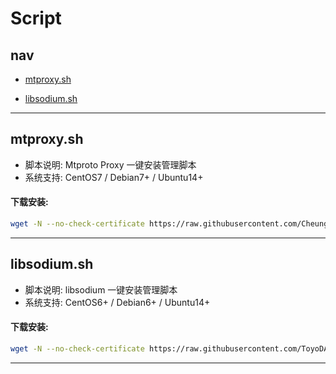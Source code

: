 # Script

## nav

  * [mtproxy.sh](#mtproxysh)

  * [libsodium.sh](#libsodiumsh)

---
## mtproxy.sh

- 脚本说明: Mtproto Proxy 一键安装管理脚本
- 系统支持: CentOS7 / Debian7+ / Ubuntu14+

#### 下载安装:
``` bash
wget -N --no-check-certificate https://raw.githubusercontent.com/CheungKwokHo/Script/master/mtproxy.sh && chmod +x mtproxy.sh && bash mtproxy.sh
```

---


## libsodium.sh

- 脚本说明: libsodium 一键安装管理脚本
- 系统支持: CentOS6+ / Debian6+ / Ubuntu14+

#### 下载安装:
``` bash
wget -N --no-check-certificate https://raw.githubusercontent.com/ToyoDAdoubiBackup/doubi/master/libsodium.sh && chmod +x libsodium.sh && bash libsodium.sh
```

---
